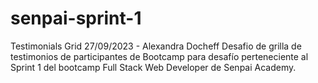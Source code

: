 # senpai-sprint-1
Testimonials Grid 
27/09/2023 - Alexandra Docheff
Desafio de grilla de testimonios de participantes de Bootcamp para desafío perteneciente al Sprint 1 del bootcamp Full Stack Web Developer de Senpai Academy.
